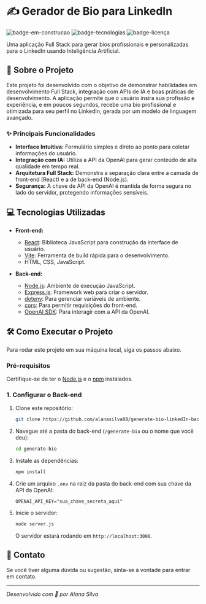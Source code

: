 # ✍️ Gerador de Bio para LinkedIn

![badge-em-construcao](https://img.shields.io/badge/Status-Em%20Desenvolvimento-yellow)
![badge-tecnologias](https://img.shields.io/badge/Tecnologias-React%2C%20Node%2C%20OpenAI%20API-blue)
![badge-licença](https://img.shields.io/badge/Licença-MIT-lightgrey)

Uma aplicação Full Stack para gerar bios profissionais e personalizadas para o LinkedIn usando Inteligência Artificial.

## 🚀 Sobre o Projeto

Este projeto foi desenvolvido com o objetivo de demonstrar habilidades em desenvolvimento Full Stack, integração com APIs de IA e boas práticas de desenvolvimento. A aplicação permite que o usuário insira sua profissão e experiência, e em poucos segundos, recebe uma bio profissional e otimizada para seu perfil no LinkedIn, gerada por um modelo de linguagem avançado.

### ✨ Principais Funcionalidades

-   **Interface Intuitiva:** Formulário simples e direto ao ponto para coletar informações do usuário.
-   **Integração com IA:** Utiliza a API da OpenAI para gerar conteúdo de alta qualidade em tempo real.
-   **Arquitetura Full Stack:** Demonstra a separação clara entre a camada de front-end (React) e a de back-end (Node.js).
-   **Segurança:** A chave de API da OpenAI é mantida de forma segura no lado do servidor, protegendo informações sensíveis.

## 💻 Tecnologias Utilizadas

-   **Front-end:**
    -   [React](https://reactjs.org/): Biblioteca JavaScript para construção da interface de usuário.
    -   [Vite](https://vitejs.dev/): Ferramenta de build rápida para o desenvolvimento.
    -   HTML, CSS, JavaScript.

-   **Back-end:**
    -   [Node.js](https://nodejs.org/): Ambiente de execução JavaScript.
    -   [Express.js](https://expressjs.com/): Framework web para criar o servidor.
    -   [dotenv](https://www.npmjs.com/package/dotenv): Para gerenciar variáveis de ambiente.
    -   [cors](https://www.npmjs.com/package/cors): Para permitir requisições do front-end.
    -   [OpenAI SDK](https://www.npmjs.com/package/openai): Para interagir com a API da OpenAI.

## 🛠️ Como Executar o Projeto

Para rodar este projeto em sua máquina local, siga os passos abaixo.

### Pré-requisitos

Certifique-se de ter o [Node.js](https://nodejs.org/en/download/) e o [npm](https://www.npmjs.com/) instalados.

### 1. Configurar o Back-end

1.  Clone este repositório:
    ```bash
    git clone https://github.com/alanasilva88/generate-bio-linkedIn-back.git
    ```
2.  Navegue até a pasta do back-end (`/generate-bio` ou o nome que você deu):
    ```bash
    cd generate-bio
    ```
3.  Instale as dependências:
    ```bash
    npm install
    ```
4.  Crie um arquivo `.env` na raiz da pasta do back-end com sua chave da API da OpenAI:
    ```
    OPENAI_API_KEY="sua_chave_secreta_aqui"
    ```
5.  Inicie o servidor:
    ```bash
    node server.js
    ```
    O servidor estará rodando em `http://localhost:3000`.

## 🤝 Contato

Se você tiver alguma dúvida ou sugestão, sinta-se à vontade para entrar em contato.

---
_Desenvolvido com 💜 por Alana Silva_
